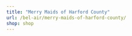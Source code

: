 ```yaml
---
title: "Merry Maids of Harford County"
url: /bel-air/merry-maids-of-harford-county/
shop: shop
---
```

